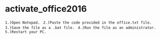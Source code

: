 # activate_office2016
```1.)Open Notepad. ```
```2.)Paste the code provided in the office.txt file. ```
```3.)Save the file as a .bat file. ```
```4.)Run the file as an administrator. ```
```5.)Restart your PC.  ```

